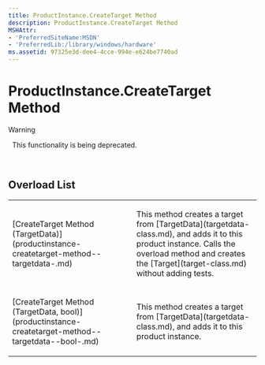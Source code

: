 ```yaml
---
title: ProductInstance.CreateTarget Method
description: ProductInstance.CreateTarget Method
MSHAttr:
- 'PreferredSiteName:MSDN'
- 'PreferredLib:/library/windows/hardware'
ms.assetid: 97325e3d-dee4-4cce-994e-e624be7740ad
---
```


# ProductInstance.CreateTarget Method


>[!WARNING]
>  This functionality is being deprecated.

 

## <span id="Overload_List"></span><span id="overload_list"></span><span id="OVERLOAD_LIST"></span>Overload List


<table>
<colgroup>
<col width="50%" />
<col width="50%" />
</colgroup>
<tbody>
<tr class="odd">
<td><p>[CreateTarget Method (TargetData)](productinstance-createtarget-method--targetdata-.md)</p></td>
<td><p>This method creates a target from [TargetData](targetdata-class.md), and adds it to this product instance. Calls the overload method and creates the [Target](target-class.md) without adding tests.</p></td>
</tr>
<tr class="even">
<td><p>[CreateTarget Method (TargetData, bool)](productinstance-createtarget-method--targetdata--bool-.md)</p></td>
<td><p>This method creates a target from [TargetData](targetdata-class.md), and adds it to this product instance.</p></td>
</tr>
</tbody>
</table>

 

 

 






